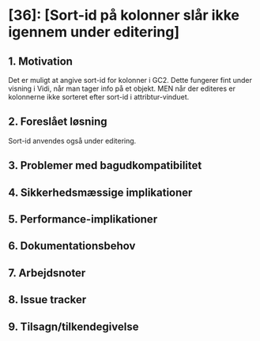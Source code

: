 # [36]: [Sort-id på kolonner slår ikke igennem under editering]

## 1. Motivation
Det er muligt at angive sort-id for kolonner i GC2. Dette fungerer fint under visning i Vidi, når man tager info på et objekt.
MEN når der editeres er kolonnerne ikke sorteret efter sort-id i attribtur-vinduet.

## 2. Foreslået løsning
Sort-id anvendes også under editering.

## 3. Problemer med bagudkompatibilitet

## 4. Sikkerhedsmæssige implikationer

## 5. Performance-implikationer

## 6. Dokumentationsbehov

## 7. Arbejdsnoter

## 8. Issue tracker  

## 9. Tilsagn/tilkendegivelse
